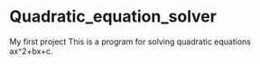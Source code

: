 # Quadratic_equation_solver
My first project
This is a program for solving quadratic equations ax^2+bx+c.
